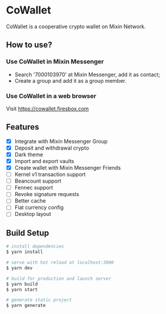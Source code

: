 # CoWallet

CoWallet is a cooperative crypto wallet on Mixin Network.

## How to use?

### Use CoWallet in Mixin Messenger

- Search '7000103970' at Mixin Messenger, add it as contact;
- Create a group and add it as a group member.

### Use CoWallet in a web browser

Visit https://cowallet.firesbox.com

## Features

- [x] Integrate with Mixin Messenger Group
- [x] Deposit and withdrawal crypto
- [x] Dark theme
- [x] Import and export vaults
- [x] Create wallet with Mixin Messenger Friends
- [ ] Kernel v1 transaction support
- [ ] Beancount support
- [ ] Fennec support
- [ ] Revoke signature requests
- [ ] Better cache
- [ ] Fiat currency config
- [ ] Desktop layout

## Build Setup

```bash
# install dependencies
$ yarn install

# serve with hot reload at localhost:3000
$ yarn dev

# build for production and launch server
$ yarn build
$ yarn start

# generate static project
$ yarn generate
```
